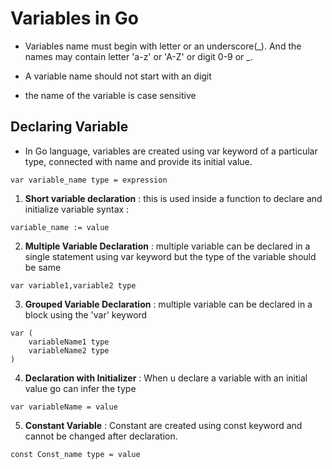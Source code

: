# Variables in Go

- Variables name must begin with letter or an underscore(_). And the names may contain letter 'a-z' or 'A-Z' or digit 0-9 or _.

- A variable name should not start with an digit

- the name of the variable is case sensitive

## Declaring Variable

- In Go language, variables are created using var keyword of a particular type, connected with name and provide its initial value.

```
var variable_name type = expression
```

1. **Short variable declaration** : this is used inside a function to declare and initialize variable
   syntax :

```
variable_name := value
```

2. **Multiple Variable Declaration** : multiple variable can be declared in a single statement using var keyword but the type of the variable should be same

```
var variable1,variable2 type
```

3. **Grouped Variable Declaration** : multiple variable can be declared in a block using the 'var' keyword

```
var (
    variableName1 type
    variableName2 type
)
```

4. **Declaration with Initializer** : When u declare a variable with an initial value go can infer the type

```
var variableName = value
```

5. **Constant Variable** : Constant are created using const keyword and cannot be changed after declaration.

```
const Const_name type = value
```
